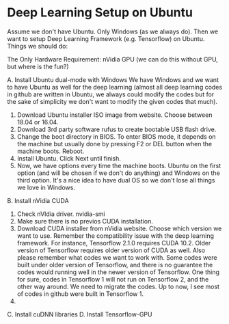 # Deep Learning Setup on Ubuntu

Assume we don't have Ubuntu. Only Windows (as we always do). Then we want to setup Deep Learning Framework (e.g. Tensorflow) on Ubuntu.
Things we should do:

The Only Hardware Requirement: nVidia GPU (we can do this without GPU, but where is the fun?)

A. Install Ubuntu dual-mode with Windows
We have Windows and we want to have Ubuntu as well for the deep learning (almost all deep learning codes in github are written in Ubuntu, we always could modify the codes but for the sake of simplicity we don't want to modify the given codes that much). 
1. Download Ubuntu installer ISO image from website. Choose between 18.04 or 16.04.
2. Download 3rd party software rufus to create bootable USB flash drive.
3. Change the boot directory in BIOS. To enter BIOS mode, it depends on the machine but usually done by pressing F2 or DEL button when the machine boots. Reboot.
4. Install Ubuntu. Click Next until finish.
5. Now, we have options every time the machine boots. Ubuntu on the first option (and will be chosen if we don't do anything) and Windows on the third option. It's a nice idea to have dual OS so we don't lose all things we love in Windows.

B. Install nVidia CUDA
1. Check nVIdia driver. nvidia-smi
2. Make sure there is no previos CUDA installation.
3. Download CUDA installer from nVidia website. Choose which version we want to use. Remember the compatibility issue with the deep learning framework. For instance, Tensorflow 2.1.0 requires CUDA 10.2. Older version of Tensorflow requires older version of CUDA as well. Also please remember what codes we want to work with. Some codes were built under older version of Tensorflow, and there is no guarantee the codes would running well in the newer version of Tensorflow. One thing for sure, codes in Tensorflow 1 will not run on Tensorflow 2, and the other way around. We need to migrate the codes. Up to now, I see most of codes in github were built in Tensorflow 1.   
4. 

C. Install cuDNN libraries
D. Install Tensorflow-GPU
